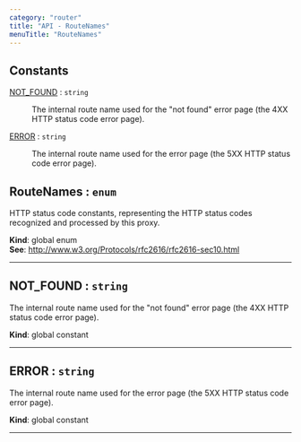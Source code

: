 ```yaml
---
category: "router"
title: "API - RouteNames"
menuTitle: "RouteNames"
---
```


## Constants

<dl>
<dt><a href="#NOT_FOUND">NOT_FOUND</a> : <code>string</code></dt>
<dd><p>The internal route name used for the &quot;not found&quot; error page (the 4XX
HTTP status code error page).</p>
</dd>
<dt><a href="#ERROR">ERROR</a> : <code>string</code></dt>
<dd><p>The internal route name used for the error page (the 5XX HTTP status
code error page).</p>
</dd>
</dl>

## RouteNames : <code>enum</code>&nbsp;<a name="RouteNames" href="https://github.com/seznam/ima/blob/v17.11.3/packages/core/src/router/RouteNames.js#L8" target="_blank"><span class="icon"><i class="fas fa-external-link-alt fa-xs"></i></span></a>
HTTP status code constants, representing the HTTP status codes recognized
and processed by this proxy.

**Kind**: global enum  
**See**: http://www.w3.org/Protocols/rfc2616/rfc2616-sec10.html  

* * *

## NOT\_FOUND : <code>string</code>&nbsp;<a name="NOT_FOUND" href="https://github.com/seznam/ima/blob/v17.11.3/packages/core/src/router/RouteNames.js#L16" target="_blank"><span class="icon"><i class="fas fa-external-link-alt fa-xs"></i></span></a>
The internal route name used for the "not found" error page (the 4XX
HTTP status code error page).

**Kind**: global constant  

* * *

## ERROR : <code>string</code>&nbsp;<a name="ERROR" href="https://github.com/seznam/ima/blob/v17.11.3/packages/core/src/router/RouteNames.js#L25" target="_blank"><span class="icon"><i class="fas fa-external-link-alt fa-xs"></i></span></a>
The internal route name used for the error page (the 5XX HTTP status
code error page).

**Kind**: global constant  

* * *

